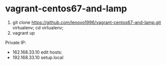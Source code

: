 # vagrant-centos67-and-lamp
1. git clone https://github.com/lenovo1996/vagrant-centos67-and-lamp.git virtualenv; cd virtualenv;
2. vagrant up

Private IP: 
- 162.168.33.10
edit hosts:
- 192.168.33.10 setup.local
